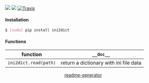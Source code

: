 <!--
https://pypi.org/project/readme-generator/
-->

[![](https://img.shields.io/pypi/pyversions/ini2dict.svg?longCache=True)](https://pypi.org/project/ini2dict/)
[![](https://img.shields.io/pypi/v/ini2dict.svg?maxAge=3600)](https://pypi.org/project/ini2dict/)
[![Travis](https://api.travis-ci.org/looking-for-a-job/ini2dict.py.svg?branch=master)](https://travis-ci.org/looking-for-a-job/ini2dict.py/)

#### Installation
```bash
$ [sudo] pip install ini2dict
```

#### Functions
function|`__doc__`
-|-
`ini2dict.read(path)` |return a dictionary with ini file data

<p align="center">
    <a href="https://pypi.org/project/readme-generator/">readme-generator</a>
</p>
